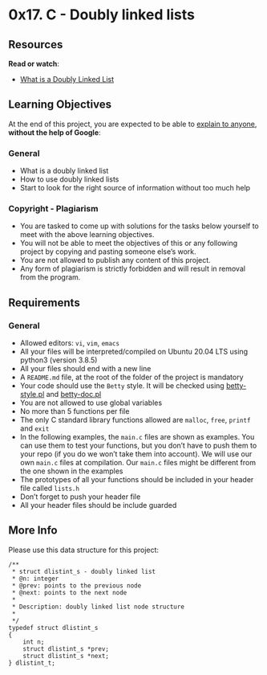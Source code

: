 <h1 class="gap">0x17. C - Doubly linked lists</h1>
<div class="panel panel-default" id="project-description">
  <div class="panel-body">
    <h2>Resources</h2>

<p><strong>Read or watch</strong>:</p>

<ul>
<li><a href="/rltoken/C5_IRM981SVn8oA8RP3gag" title="What is a Doubly Linked List" target="_blank">What is a Doubly Linked List</a> </li>
</ul>

<h2>Learning Objectives</h2>

<p>At the end of this project, you are expected to be able to <a href="/rltoken/0ABh2M07w5kdsh9gRx1XwA" title="explain to anyone" target="_blank">explain to anyone</a>, <strong>without the help of Google</strong>:</p>

<h3>General</h3>

<ul>
<li>What is a doubly linked list</li>
<li>How to use doubly linked lists</li>
<li>Start to look for the right source of information without too much help</li>
</ul>

<h3>Copyright - Plagiarism</h3>

<ul>
<li>You are tasked to come up with solutions for the tasks below yourself to meet with the above learning objectives.</li>
<li>You will not be able to meet the objectives of this or any following project by copying and pasting someone else’s work. </li>
<li>You are not allowed to publish any content of this project.</li>
<li>Any form of plagiarism is strictly forbidden and will result in removal from the program.</li>
</ul>

<h2>Requirements</h2>

<h3>General</h3>

<ul>
<li>Allowed editors: <code>vi</code>, <code>vim</code>, <code>emacs</code></li>
<li>All your files will be interpreted/compiled on Ubuntu 20.04 LTS using python3 (version 3.8.5)</li>
<li>All your files should end with a new line</li>
<li>A <code>README.md</code> file, at the root of the folder of the project is mandatory</li>
<li>Your code should use the <code>Betty</code> style. It will be checked using <a href="https://github.com/alx-tools/Betty/blob/master/betty-style.pl" title="betty-style.pl" target="_blank">betty-style.pl</a> and <a href="https://github.com/alx-tools/Betty/blob/master/betty-doc.pl" title="betty-doc.pl" target="_blank">betty-doc.pl</a></li>
<li>You are not allowed to use global variables</li>
<li>No more than 5 functions per file</li>
<li>The only C standard library functions allowed are <code>malloc</code>, <code>free</code>, <code>printf</code> and <code>exit</code></li>
<li>In the following examples, the <code>main.c</code> files are shown as examples. You can use them to test your functions, but you don’t have to push them to your repo (if you do we won’t take them into account). We will use our own <code>main.c</code> files at compilation. Our <code>main.c</code> files might be different from the one shown in the examples</li>
<li>The prototypes of all your functions should be included in your header file called <code>lists.h</code></li>
<li>Don’t forget to push your header file</li>
<li>All your header files should be include guarded</li>
</ul>

<h2>More Info</h2>

<p>Please use this data structure for this project:</p>

<pre><code>/**
 * struct dlistint_s - doubly linked list
 * @n: integer
 * @prev: points to the previous node
 * @next: points to the next node
 *
 * Description: doubly linked list node structure
 *
 */
typedef struct dlistint_s
{
    int n;
    struct dlistint_s *prev;
    struct dlistint_s *next;
} dlistint_t;
</code></pre>

  </div>
</div>
